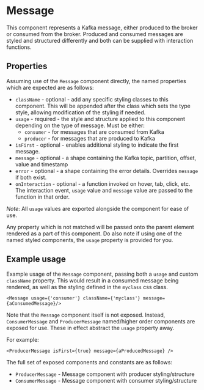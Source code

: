 # Message

This component represents a Kafka message, either produced to the broker or
consumed from the broker. Produced and consumed messages are styled and
structured differently and both can be supplied with interaction functions.

## Properties

Assuming use of the `Message` component directly, the named properties which are
expected are as follows:

- `className` - optional - add any specific styling classes to this component.
This will be appended after the class which sets the type style, allowing
modification of the styling if needed.
- `usage` - required - the style and structure applied to this component depending
  on the type of message. Must be either:
  - `consumer` - for messages that are consumed from Kafka
  - `producer` - for messages that are produced to Kafka
- `isFirst` - optional - enables additional styling to indicate the first message.
- `message` - optional - a shape containing the Kafka topic, partition,
  offset, value and timestamp
- `error` - optional - a shape containing the error details. Overrides `message`
  if both exist.
- `onInteraction` - optional - a function invoked on hover, tab, click, etc. The
  interaction event, `usage` value and `message` value are passed to the
  function in that order.

_Note_: All `usage` values are exported alongside the component for ease of use.

Any property which is not matched will be passed onto the parent element
rendered as a part of this component. Do also note if using one of the named
styled components, the `usage` property is provided for you.

## Example usage

Example usage of the `Message` component, passing both a `usage` and custom
`className` property. This would result in a consumed message being
rendered, as well as the styling defined in the `myclass` css class.

```
<Message usage={'consumer'} className={'myclass'} message={aConsumedMessage}/>
```

Note that the `Message` component itself is not exposed. Instead, `ConsumerMessage`
and `ProducerMessage` named/higher order components are exposed for use. These
in effect abstract the `usage` property away.

For example:

```
<ProducerMessage isFirst={true} message={aProducedMessage} />
```

The full set of exposed components and constants are as follows:

- `ProducerMessage` - Message component with producer styling/structure
- `ConsumerMessage` - Message component with consumer styling/structure
